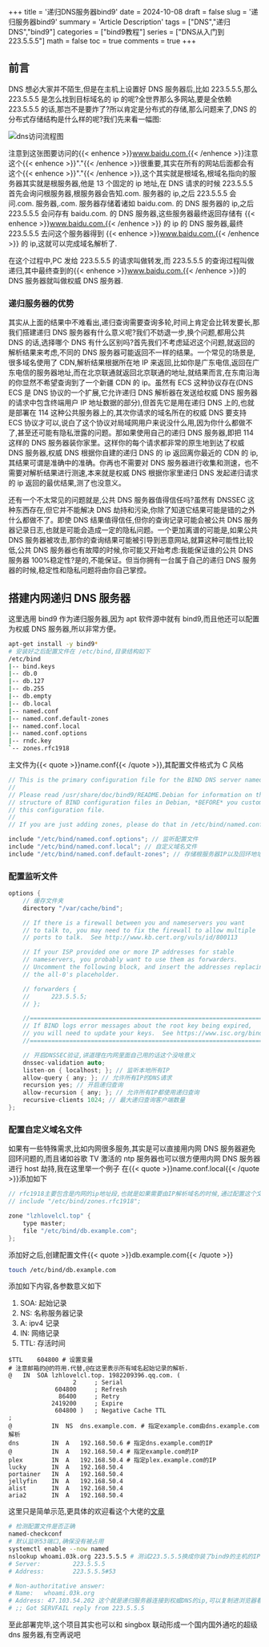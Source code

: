 +++
title = '递归DNS服务器bind9'
date = 2024-10-08
draft = false
slug = '递归服务器bind9'
summary = 'Article Description'
tags = ["DNS","递归DNS","bind9"]
categories = ["bind9教程"]
series = ["DNS从入门到223.5.5.5"]
math = false
toc = true
comments = true
+++

## 前言

DNS 想必大家并不陌生,但是在主机上设置好 DNS 服务器后,比如 223.5.5.5,那么 223.5.5.5 是怎么找到目标域名的 ip 的呢?全世界那么多网站,要是全依赖 223.5.5.5 的话,那岂不是要炸了?所以肯定是分布式的存储,那么问题来了,DNS 的分布式存储结构是什么样的呢?我们先来看一幅图:

![dns访问流程图](https://s21.ax1x.com/2024/10/09/pAGbu0P.png)

注意到这张图要访问的{{< enhence >}}www.baidu.com.{{< /enhence >}}注意这个{{< enhence >}}"."{{< /enhence >}}很重要,其实在所有的网站后面都会有这个{{< enhence >}}"."{{< /enhence >}},这个其实就是根域名,根域名指向的服务器其实就是根服务器,他是 13 个固定的 ip 地址,在 DNS 请求的时候 223.5.5.5 首先会询问根服务器,根服务器会告知.com. 服务器的 ip,之后 223.5.5.5 会问.com. 服务器,.com. 服务器存储着诸如 baidu.com. 的 DNS 服务器的 ip,之后 223.5.5.5 会问存有 baidu.com. 的 DNS 服务器,这些服务器最终返回存储有 {{< enhence >}}www.baidu.com.{{< /enhence >}} 的 ip 的 DNS 服务器,最终 223.5.5.5 去问这个服务器得到 {{< enhence >}}www.baidu.com.{{< /enhence >}} 的 ip,这就可以完成域名解析了.

在这个过程中,PC 发给 223.5.5.5 的请求叫做转发,而 223.5.5.5 的查询过程叫做递归,其中最终查到的{{< enhence >}}www.baidu.com.{{< /enhence >}}的 DNS 服务器就叫做权威 DNS 服务器.

### 递归服务器的优势

其实从上面的结果中不难看出,递归查询需要查询多轮,时间上肯定会比转发要长,那我们搭建递归 DNS 服务器有什么意义呢?我们不妨退一步,换个问题,都用公共 DNS 的话,选择哪个 DNS 有什么区别吗?首先我们不考虑延迟这个问题,就返回的解析结果来考虑,不同的 DNS 服务器可能返回不一样的结果。一个常见的场景是,很多域名使用了 CDN,解析结果根据所在地 IP 来返回,比如你是广东电信,返回在广东电信的服务器地址,而在北京联通就返回北京联通的地址,就结果而言,在东南沿海的你显然不希望查询到了一个新疆 CDN 的 ip。虽然有 ECS 这种协议存在(DNS ECS 是 DNS 协议的一个扩展,它允许递归 DNS 解析器在发送给权威 DNS 服务器的请求中包含终端用户 IP 地址数据的部分),但首先它是用在递归 DNS 上的,也就是部署在 114 这种公共服务器上的,其次你请求的域名所在的权威 DNS 要支持 ECS 协议才可以,说白了这个协议对局域网用户来说没什么用,因为你什么都做不了,甚至还可能有隐私泄露的问题。那如果使用自己的递归 DNS 服务器,即把 114 这样的 DNS 服务器装你家里。这样你的每个请求都非常的原生地到达了权威 DNS 服务器,权威 DNS 根据你自建的递归 DNS 的 ip 返回离你最近的 CDN 的 ip,其结果可谓是准确中的准确。你再也不需要对 DNS 服务器进行收集和测速，也不需要对解析结果进行测速,本来就是权威 DNS 根据你家里递归 DNS 发起递归请求的 ip 返回的最优结果,测了也没意义。

还有一个不太常见的问题就是,公共 DNS 服务器值得信任吗?虽然有 DNSSEC 这种东西存在,但它并不能解决 DNS 劫持和污染,你除了知道它结果可能是错的之外什么都做不了。即使 DNS 结果值得信任,但你的查询记录可能会被公共 DNS 服务器记录日志,也就是可能会造成一定的隐私问题。一个更加离谱的可能是,如果公共 DNS 服务器被攻击,那你的查询结果可能被引导到恶意网站,就算这种可能性比较低,公共 DNS 服务器也有故障的时候,你可能又开始考虑:我能保证谁的公共 DNS 服务器 100%稳定性?是的,不能保证。但当你拥有一台属于自己的递归 DNS 服务器的时候,稳定性和隐私问题将由你自己掌控。

## 搭建内网递归 DNS 服务器

这里选用 bind9 作为递归服务器,因为 apt 软件源中就有 bind9,而且他还可以配置为权威 DNS 服务器,所以非常方便。

```bash
apt-get install -y bind9*
# 安装好之后配置文件在 /etc/bind,目录结构如下
/etc/bind
|-- bind.keys
|-- db.0
|-- db.127
|-- db.255
|-- db.empty
|-- db.local
|-- named.conf
|-- named.conf.default-zones
|-- named.conf.local
|-- named.conf.options
|-- rndc.key
`-- zones.rfc1918
```

主文件为{{< quote >}}name.conf{{< /quote >}},其配置文件格式为 C 风格

```C
// This is the primary configuration file for the BIND DNS server named.
//
// Please read /usr/share/doc/bind9/README.Debian for information on the
// structure of BIND configuration files in Debian, *BEFORE* you customize
// this configuration file.
//
// If you are just adding zones, please do that in /etc/bind/named.conf.local

include "/etc/bind/named.conf.options"; // 监听配置文件
include "/etc/bind/named.conf.local"; // 自定义域名文件
include "/etc/bind/named.conf.default-zones"; // 存储根服务器IP以及回环地址内网网段的信息
```

### 配置监听文件

```C
options {
    // 缓存文件夹
	directory "/var/cache/bind";

	// If there is a firewall between you and nameservers you want
	// to talk to, you may need to fix the firewall to allow multiple
	// ports to talk.  See http://www.kb.cert.org/vuls/id/800113

	// If your ISP provided one or more IP addresses for stable
	// nameservers, you probably want to use them as forwarders.
	// Uncomment the following block, and insert the addresses replacing
	// the all-0's placeholder.

	// forwarders {
	//  	223.5.5.5;
	// };

	//========================================================================
	// If BIND logs error messages about the root key being expired,
	// you will need to update your keys.  See https://www.isc.org/bind-keys
	//========================================================================

    // 开启DNSSEC验证,讲道理在内网里面自己用的话这个没啥意义
	dnssec-validation auto;
	listen-on { localhost; }; // 监听本地所有IP
	allow-query { any; }; // 允许所有IP的DNS请求
	recursion yes; // 开启递归查询
	allow-recursion { any; }; // 允许所有IP都使用递归查询
	recursive-clients 1024; // 最大递归查询客户端数量
};
```

### 配置自定义域名文件

如果有一些特殊需求,比如内网很多服务,其实是可以直接用内网 DNS 服务器避免回环问题的,而且诸如谷歌 TV 激活的 ntp 服务器也可以很方便用内网 DNS 服务器进行 host 劫持,我在这里举一个例子
在{{< quote >}}name.conf.local{{< /quote >}}添加如下

```C
// rfc1918主要包含是内网的ip地址段,也就是如果需要由IP解析域名的时候,通过配置这个文件可以马上得到IP所对应的域名而不需要到公网上去反向解析域名,本来就是内网部署,到公网去反向解析简直抽象,这个根据情况可以放开注释
// include "/etc/bind/zones.rfc1918";

zone "lzhlovelcl.top" {
	type master;
	file "/etc/bind/db.example.com";
};
```

添加好之后,创建配置文件{{< quote >}}db.example.com{{< /quote >}}

```bash
touch /etc/bind/db.example.com
```

添加如下内容,各参数意义如下

1. SOA: 起始记录
2. NS: 名称服务器记录
3. A: ipv4 记录
4. IN: 网络记录
5. TTL: 存活时间

```bind
$TTL	604800 # 设置变量
# 注意邮箱的@的符用.代替,@在这里表示所有域名起始记录的解析.
@	IN	SOA	lzhlovelcl.top. 1982209396.qq.com. (
			      2		; Serial
			 604800		; Refresh
			  86400		; Retry
			2419200		; Expire
			 604800 )	; Negative Cache TTL
;
@	        IN	NS	dns.example.com. # 指定example.com由dns.example.com解析
dns         IN  A   192.168.50.6 # 指定dns.example.com的IP
@	        IN	A	192.168.50.4 # 指定example.com的IP
plex	    IN	A	192.168.50.4 # 指定plex.example.com的IP
lucky	    IN	A	192.168.50.4
portainer	IN	A	192.168.50.4
jellyfin	IN	A	192.168.50.4
alist	    IN	A	192.168.50.4
aria2	    IN	A	192.168.50.4
```

这里只是简单示范,更具体的欢迎看这个大佬的[文章](https://blog.51cto.com/weiyigeek/5666940)

```bash
# 检测配置文件是否正确
named-checkconf
# 默认监听53端口,确保没有被占用
systemctl enable --now named
nslookup whoami.03k.org 223.5.5.5 # 测试223.5.5.5换成你装了bind9的主机的IP
# Server:         223.5.5.5
# Address:        223.5.5.5#53

# Non-authoritative answer:
# Name:   whoami.03k.org
# Address: 47.103.54.202 这个就是递归服务器连接到权威DNS的ip,可以复制进浏览器看看ip属地
# ;; Got SERVFAIL reply from 223.5.5.5
```

至此部署完毕,这个项目其实也可以和 singbox 联动形成一个国内国外通吃的超级 dns 服务器,有空再说吧
